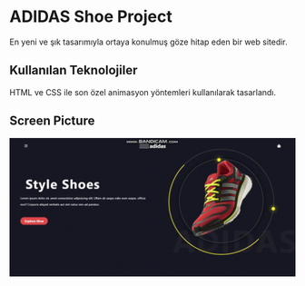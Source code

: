 <h1>ADIDAS Shoe Project</h1>

En yeni ve şık tasarımıyla ortaya konulmuş göze hitap eden bir web sitedir.

<h2>Kullanılan Teknolojiler</h2>
HTML ve CSS ile son özel animasyon yöntemleri kullanılarak tasarlandı.

<h2>Screen Picture </h2>

![](screen.gif)

